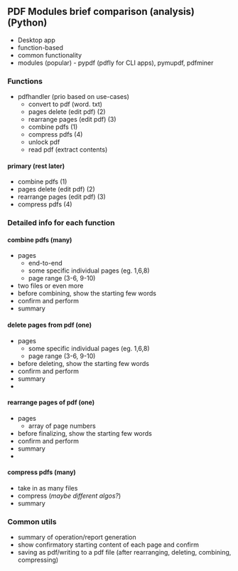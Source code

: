 ## PDF Modules brief comparison (analysis) (Python)

* Desktop app
* function-based
* common functionality
* modules (popular) - pypdf (pdfly for CLI apps), pymupdf, pdfminer

### Functions

- pdfhandler (prio based on use-cases)
    - convert to pdf (word. txt)
    - pages delete (edit pdf) (2)
    - rearrange pages (edit pdf) (3)
    - combine pdfs (1)
    - compress pdfs (4)
    - unlock pdf
    - read pdf (extract contents)

#### primary (rest later)

- combine pdfs (1)
- pages delete (edit pdf) (2)
- rearrange pages (edit pdf) (3)
- compress pdfs (4)

### Detailed info for each function

#### combine pdfs (many)

- pages
    - end-to-end
    - some specific individual pages (eg. 1,6,8)
    - page range (3-6, 9-10)
- two files or even more
- before combining, show the starting few words
- confirm and perform
- summary

#### delete pages from pdf (one)

- pages
    - some specific individual pages (eg. 1,6,8)
    - page range (3-6, 9-10)
- before deleting, show the starting few words
- confirm and perform
- summary
-

#### rearrange pages of pdf (one)

- pages
    - array of page numbers
- before finalizing, show the starting few words
- confirm and perform
- summary
-

#### compress pdfs (many)

- take in as many files
- compress (_maybe different algos?_)
- summary

### Common utils

* summary of operation/report generation
* show confirmatory starting content of each page and confirm
* saving as pdf/writing to a pdf file (after rearranging, deleting, combining, compressing)
